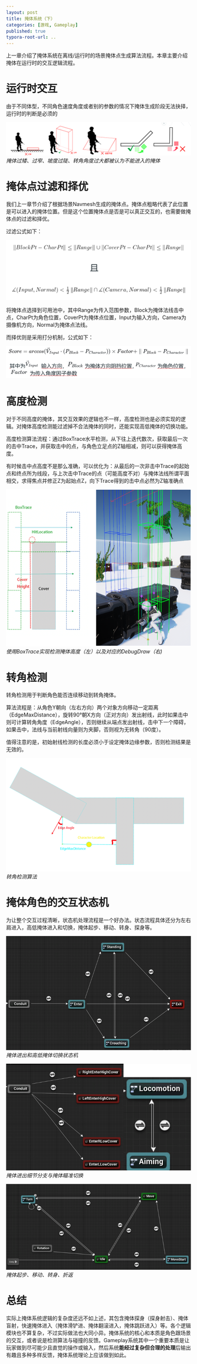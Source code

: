 ```yaml
---
layout: post
title: 掩体系统（下）
categories: [游戏, Gameplay]
published: true
typora-root-url: ..
---
```


上一章介绍了掩体系统在离线/运行时的场景掩体点生成算法流程。本章主要介绍掩体在运行时的交互逻辑流程。

# 运行时交互

由于不同体型，不同角色速度角度或者别的参数的情况下掩体生成阶段无法抉择，运行时的判断是必须的

![image-20231027113859779](/assets/postasset/2022-12-22-掩体系统/image-20231027113859779.png)
_掩体过矮、过窄、坡度过陡、转角角度过大都被认为不能进入的掩体_



# 掩体点过滤和择优

我们上一章节介绍了根据场景Navmesh生成的掩体点。掩体点粗略代表了此位置是可以进入的掩体位置。但是这个位置掩体点是否是可以真正交互的，也需要做掩体点的过滤和择优。

过滤公式如下：

![image-20231027114934699](/assets/postasset/2022-12-22-掩体系统/image-20231027114934699.png)

将掩体点选择到可用池中，其中Range为传入范围参数，Block为掩体法线击中点，CharPt为角色位置，CoverPt为掩体点位置，Input为输入方向，Camera为摄像机方向，Normal为掩体点法线。



而择优则是采用打分机制，公式如下：

![image-20231027114903962](/assets/postasset/2022-12-22-掩体系统/image-20231027114903962.png)



# 高度检测

对于不同高度的掩体，其交互效果的逻辑也不一样，高度检测也是必须实现的逻辑。对掩体高度检测能过滤掉不合法掩体的同时，还能实现高低掩体的切换功能。

高度检测算法流程：通过BoxTrace水平检测，从下往上迭代数次，获取最后一次的击中Trace，并获取击中的点，与角色立足点的Z轴相减，则可以获得掩体高度。

有时候击中点高度不是那么准确，可以优化为：从最后的一次非击中Trace的起始点和终点所为线段，与上次击中Trace的点（可能高度不对）与掩体法线所谓平面相交，求得焦点并修正Z为起始点Z，向下Trace得到的击中点必然为Z轴准确点

![image-20231027115334812](/assets/postasset/2022-12-22-掩体系统/image-20231027115334812.png)
_使用BoxTrace实现检测掩体高度（左）以及对应的DebugDraw（右)_



# 转角检测

转角检测用于判断角色能否连续移动到转角掩体。

算法流程是：从角色Y朝向（左右方向）两个对象方向移动一定距离（EdgeMaxDistance），旋转90°朝X方向（正对方向）发出射线，此时如果击中则可计算转角角度（EdgeAngle），否则继续从端点发出射线，击中下一个障碍，如果击中，法线与当前射线向量则为夹脚，否则视为无转角（90度）。

值得注意的是，初始射线检测的长度必须小于设定掩体边缘参数，否则检测结果是无效的。

![image-20231027115741565](/assets/postasset/2022-12-22-掩体系统/image-20231027115741565.png)
_转角检测算法_



# 掩体角色的交互状态机

为让整个交互过程清晰，状态机处理流程是一个好办法。状态流程具体还分为左右肩进入，高低掩体进入和切换，掩体起步、移动、转身、探身等。

![image-20231027120416830](/assets/postasset/2022-12-22-掩体系统/image-20231027120416830.png)
_掩体进出和高低掩体切换状态机_

![image-20231027120443738](/assets/postasset/2022-12-22-掩体系统/image-20231027120443738.png)
_掩体进出细节分支与掩体瞄准切换_

![image-20231027120449275](/assets/postasset/2022-12-22-掩体系统/image-20231027120449275.png)
_掩体起步、移动、转身、折返_



# 总结

实际上掩体系统逻辑的复杂度还远不如上述，其包含掩体探身（探身射击）、掩体盲射，快速掩体进入（掩体滑铲进、掩体翻滚进入，掩体跳跃进入）等。各个逻辑模块也不算复杂，不过实际做法也大同小异。掩体系统的核心和本质是角色跟场景的交互，或者说是检测算法与碰撞的反馈。Gameplay系统其中一个重要本质是让玩家做到尽可能少且直觉的操作或输入，然后系统**能经过复杂但合理的处理**后输出有趣且多种多样反馈，掩体系统理论上应该做到如此。